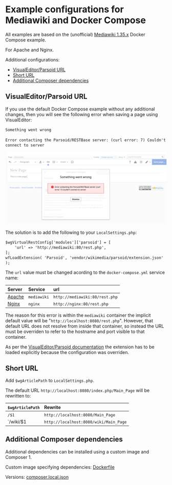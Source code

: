 # Example configurations for Mediawiki and Docker Compose

All examples are based on the (unofficial) [Mediawiki 1.35.x](https://hub.docker.com/_/mediawiki) Docker Compose example.

For Apache and Nginx.

Additional configurations:

* [VisualEditor/Parsoid URL](#visualeditorparsoid-url)
* [Short URL](#short-url)
* [Additional Composer dependencies](#additional-dependencies)


## VisualEditor/Parsoid URL
If you use the default Docker Compose example without any additional changes, then you will see the following error when saving a page using VisualEditor:

    Something went wrong

    Error contacting the Parsoid/RESTBase server: (curl error: 7) Couldn't connect to server

![Parsoid Error](parsoid_error.png)

The solution is to add the following to your `LocalSettings.php`:

    $wgVirtualRestConfig['modules']['parsoid'] = [
        'url' => 'http://mediawiki:80/rest.php',
    ];
    wfLoadExtension( 'Parsoid', 'vendor/wikimedia/parsoid/extension.json' );

The `url` value must be changed acording to the `docker-compose.yml` service name:

| Server                              | Service     | url                            |
| :---------------------------------- | :---------- | :----------------------------- |
| [Apache](apache/docker-compose.yml) | `mediawiki` | `http://mediawiki:80/rest.php` |
| [Nginx](nginx/docker-compose.yml)   | `nginx`     | `http://nginx:80/rest.php`     |

The reason for this error is within the `mediawiki` container the implicit default value will be "`http://localhost:8080/rest.php`".
However, that default URL does not resolve from inside that container, so instead the URL must be overriden to refer to the hostname and port visible to that container.

As per the [VisualEditor/Parsoid documentation](https://www.mediawiki.org/wiki/Extension:VisualEditor#Linking_with_Parsoid) the extension has to be loaded explicitly because the configuration was overriden.


## Short URL
Add `$wgArticlePath` to `LocalSettings.php`.

The default URL `http://localhost:8080/index.php/Main_Page` will be rewritten to:

| `$wgArticlePath` | Rewrite                                |
| :--------------- | :------------------------------------- |
| `/$1`            | `http://localhost:8080/Main_Page`      |
| `/wiki/$1        | `http://localhost:8080/wiki/Main_Page` |


## Additional Composer dependencies

Additional dependencies can be installed using a custom image and Composer 1.

Custom image specifying dependencies: [Dockerfile](apache/mediawiki/Dockerfile)

Versions: [composer.local.json](apache/composer.local.json)
